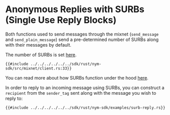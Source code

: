 # Anonymous Replies with SURBs (Single Use Reply Blocks)
Both functions used to send messages through the mixnet (`send_message` and `send_plain_message`) send a pre-determined number of SURBs along with their messages by default.

The number of SURBs is set [here](https://github.com/nymtech/nym/blob/master/sdk/rust/nym-sdk/src/mixnet/client.rs#L33).

```rust,noplayground
{{#include ../../../../../../sdk/rust/nym-sdk/src/mixnet/client.rs:33}}
```

You can read more about how SURBs function under the hood [here](../../../architecture/traffic-flow.md#private-replies-using-surbs).

In order to reply to an incoming message using SURBs, you can construct a `recipient` from the `sender_tag` sent along with the message you wish to reply to:

```rust,noplayground
{{#include ../../../../../../sdk/rust/nym-sdk/examples/surb-reply.rs}}
```
